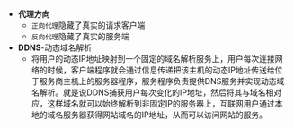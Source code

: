 * **代理方向**
  * `正向代理`隐藏了真实的请求客户端 
  * `反向代理`隐藏了真实的服务端 
* **DDNS**-动态域名解析
  * 将用户的动态IP地址映射到一个固定的域名解析服务上，用户每次连接网络的时候，客户端程序就会通过信息传递把该主机的动态IP地址传送给位于服务商主机上的服务器程序，服务程序负责提供DNS服务并实现动态域名解析。就是说DDNS捕获用户每次变化的IP地址，然后将其与域名相对应，这样域名就可以始终解析到非固定IP的服务器上，互联网用户通过本地的域名服务器获得网站域名的IP地址，从而可以访问网站的服务。 